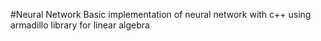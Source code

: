 #Neural Network
Basic implementation of neural network with c++ using armadillo library for linear algebra
